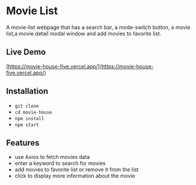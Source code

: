 # Movie List
A movie-list webpage that has a search bar, a mode-switch button, a movie list,a movie detail modal window and add movies to favorite list.

## Live Demo

[https://movie-house-five.vercel.app/](https://movie-house-five.vercel.app/)

## Installation

* `git clone`
* `cd movie-house`
* `npm install`
* `npm start`

## Features
- use Axios to fetch movies data
- enter a keyword to search for movies
- add movies to favorite list or remove it from the list
- click to display more information about the movie
